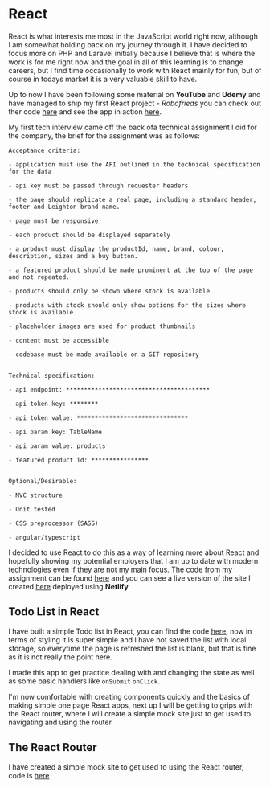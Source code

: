 # React

React is what interests me most in the JavaScript world right now, although I am somewhat holding back on my journey through it. I have decided to focus more on PHP and Laravel initially because I believe that is where the work is for me right now and the goal in all of this learning is to change careers, but I find time occasionally to work with React mainly for fun, but of course in todays market it is a very valuable skill to have.

Up to now I have been following some material on **YouTube** and **Udemy** and have managed to ship my first React project - _Robofrieds_ you can check out ther code [here](https://github.com/shan5742/robofriends) and see the app in action [here](https://trusting-fermi-4202d9.netlify.com/).

My first tech interview came off the back ofa technical assignment I did for the company, the brief for the assignment was as follows:

```
Acceptance criteria:

- application must use the API outlined in the technical specification for the data

- api key must be passed through requester headers

- the page should replicate a real page, including a standard header, footer and Leighton brand name.

- page must be responsive

- each product should be displayed separately

- a product must display the productId, name, brand, colour, description, sizes and a buy button.

- a featured product should be made prominent at the top of the page and not repeated.

- products should only be shown where stock is available

- products with stock should only show options for the sizes where stock is available

- placeholder images are used for product thumbnails

- content must be accessible

- codebase must be made available on a GIT repository


Technical specification:

- api endpoint: ****************************************

- api token key: ********

- api token value: *******************************

- api param key: TableName

- api param value: products

- featured product id: ****************


Optional/Desirable:

- MVC structure

- Unit tested

- CSS preprocessor (SASS)

- angular/typescript
```

I decided to use React to do this as a way of learning more about React and hopefully showing my potential employers that I am up to date with modern technologies even if they are not my main focus. The code from my assignment can be found [here](https://github.com/shan5742/leighton-test) and you can see a live version of the site I created [here](https://amazing-mirzakhani-486d14.netlify.com/) deployed using **Netlify**

## Todo List in React

I have built a simple Todo list in React, you can find the code [here](https://github.com/shan5742/react-todo), now in terms of styling it is super simple and I have not saved the list with local storage, so everytime the page is refreshed the list is blank, but that is fine as it is not really the point here.

I made this app to get practice dealing with and changing the state as well as some basic handlers like `onSubmit` `onClick`.

I'm now comfortable with creating components quickly and the basics of making simple one page React apps, next up I will be getting to grips with the React router, where I will create a simple mock site just to get used to navigating and using the router.

## The React Router

I have created a simple mock site to get used to using the React router, code is [here]()
